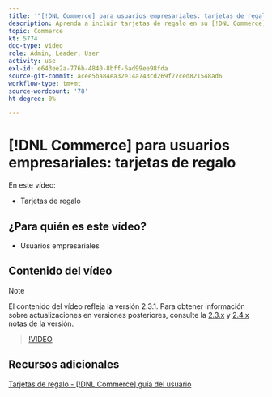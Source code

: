 ```yaml
---
title: '"[!DNL Commerce] para usuarios empresariales: tarjetas de regalo"'
description: Aprenda a incluir tarjetas de regalo en su [!DNL Commerce] tienda.
topic: Commerce
kt: 5774
doc-type: video
role: Admin, Leader, User
activity: use
exl-id: e643ee2a-776b-4840-8bff-6ad99ee98fda
source-git-commit: acee5ba84ea32e14a743cd269f77ced821548ad6
workflow-type: tm+mt
source-wordcount: '78'
ht-degree: 0%

---
```


# [!DNL Commerce] para usuarios empresariales: tarjetas de regalo

En este vídeo:

- Tarjetas de regalo

## ¿Para quién es este vídeo?

- Usuarios empresariales

## Contenido del vídeo

>[!NOTE]
>
>El contenido del vídeo refleja la versión 2.3.1. Para obtener información sobre actualizaciones en versiones posteriores, consulte la [ 2.3.x](https://devdocs.magento.com/guides/v2.3/release-notes/bk-release-notes.html) y [2.4.x](https://devdocs.magento.com/guides/v2.4/release-notes/bk-release-notes.html) notas de la versión.

>[!VIDEO](https://video.tv.adobe.com/v/35959?quality=12&learn=on)

## Recursos adicionales

[Tarjetas de regalo - [!DNL Commerce] guía del usuario](https://docs.magento.com/user-guide/catalog/product-gift-card.html)
